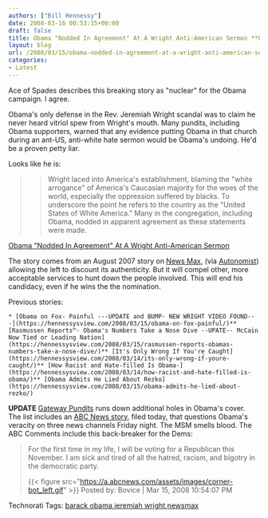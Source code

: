 ```yaml
---
authors: ["Bill Hennessy"]
date: 2008-03-16 00:53:15+00:00
draft: false
title: Obama "Nodded In Agreement" At A Wright Anti-American Sermon **UPDATE**
layout: blog
url: /2008/03/15/obama-nodded-in-agreement-at-a-wright-anti-american-sermon/
categories:
- Latest
---
```


Ace of Spades describes this breaking story as "nuclear" for the Obama campaign. I agree.

 

Obama's only defense in the Rev. Jeremiah Wright scandal was to claim he never heard vitriol spew from Wright's mouth. Many pundits, including Obama supporters, warned that any evidence putting Obama in that church during an ant-US, anti-white hate sermon would be Obama's undoing. He'd be a proven petty liar.

 

Looks like he is: 

 

>   
> 
> > Wright laced into America's establishment, blaming the "white arrogance" of America's Caucasian majority for the woes of the world, especially the oppression suffered by blacks. To underscore the point he refers to the country as the "United States of White America." Many in the congregation, including Obama, nodded in apparent agreement as these statements were made.
> 
> 

 

[Obama "Nodded In Agreement" At A Wright Anti-American Sermon](https://minx.cc/?post=257845)

 

 

The story comes from an August 2007 story on [News Max,](https://archive.newsmax.com/archives/articles/2007/8/8/194812.shtml?s=lh) (via [Autonomist](https://antiprotester.blogspot.com/2008/03/barack-obama-agrees-with-reverend.html)) allowing the left to discount its authenticity. But it will compel other, more acceptable services to hunt down the people involved. This will end his candidacy, even if he wins the the nomination.

 

Previous stories:

 

    * [Obama on Fox- Painful ---UPDATE and BUMP- NEW WRIGHT VIDEO FOUND---](https://hennessysview.com/2008/03/15/obama-on-fox-painful/)** [Rasmussen Reports™- Obama's Numbers Take a Nose Dive --UPATE-- McCain Now Tied or Leading Nation](https://hennessysview.com/2008/03/15/rasmussen-reports-obamas-numbers-take-a-nose-dive/)** [It's Only Wrong If You're Caught](https://hennessysview.com/2008/03/14/its-only-wrong-if-youre-caught/)** [How Racist and Hate-filled Is Obama-](https://hennessysview.com/2008/03/14/how-racist-and-hate-filled-is-obama/)** [Obama Admits He Lied About Rezko](https://hennessysview.com/2008/03/15/obama-admits-he-lied-about-rezko/)  

**UPDATE** [Gateway Pundits](https://gatewaypundit.blogspot.com/2008/03/busted-obama-knew-about-wrongness-of.html) runs down additional holes in Obama's cover. The list includes an [ABC News story](https://blogs.abcnews.com/politicalpunch/2008/03/just-what-did-o.html), filed today, that questions Obama's veracity on three news channels Friday night. The MSM smells blood. The ABC Comments include this back-breaker for the Dems:

 

>   
> 
> For the first time in my life, I will be voting for a Republican this November. I am sick and tired of all the hatred, racism, and bigotry in the democratic party. 
> 
>    
> 
> {{< figure src="https://a.abcnews.com/assets/images/corner-bot_left.gif" >}}
Posted by: Bovice | Mar 15, 2008 10:54:07 PM
> 
> 

 

Technorati Tags: [barack obama](https://technorati.com/tags/barack%20obama),[jeremiah wright](https://technorati.com/tags/jeremiah%20wright),[newsmax](https://technorati.com/tags/newsmax)
